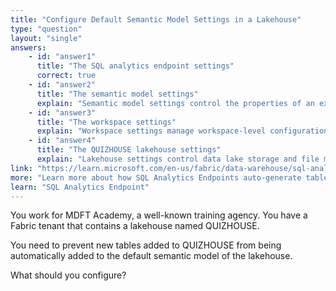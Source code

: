 ```yaml
---
title: "Configure Default Semantic Model Settings in a Lakehouse"
type: "question"
layout: "single"
answers:
    - id: "answer1"
      title: "The SQL analytics endpoint settings"
      correct: true
    - id: "answer2"
      title: "The semantic model settings"
      explain: "Semantic model settings control the properties of an existing semantic model, but do not affect whether new tables are automatically added to the default semantic model."
    - id: "answer3"
      title: "The workspace settings"
      explain: "Workspace settings manage workspace-level configurations like security and access, but do not control how tables are added to semantic models."
    - id: "answer4"
      title: "The QUIZHOUSE lakehouse settings"
      explain: "Lakehouse settings control data lake storage and file management, but not how tables are incorporated into semantic models."
link: "https://learn.microsoft.com/en-us/fabric/data-warehouse/sql-analytics-endpoint-performance#automatically-generated-schema-in-the-sql-analytics-endpoint-of-the-lakehouse"
more: "Learn more about how SQL Analytics Endpoints auto-generate tables"
learn: "SQL Analytics Endpoint"
---
```

You work for MDFT Academy, a well-known training agency. You have a Fabric tenant that contains a lakehouse named QUIZHOUSE. 

You need to prevent new tables added to QUIZHOUSE from being automatically added to the default semantic model of the lakehouse. 

What should you configure?
